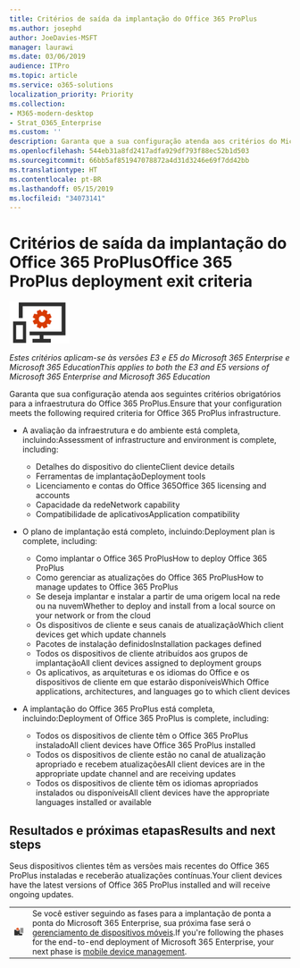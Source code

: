 ```yaml
---
title: Critérios de saída da implantação do Office 365 ProPlus
ms.author: josephd
author: JoeDavies-MSFT
manager: laurawi
ms.date: 03/06/2019
audience: ITPro
ms.topic: article
ms.service: o365-solutions
localization_priority: Priority
ms.collection:
- M365-modern-desktop
- Strat_O365_Enterprise
ms.custom: ''
description: Garanta que a sua configuração atenda aos critérios do Microsoft 365 Enterprise para a infraestrutura do Office 365 ProPlus.
ms.openlocfilehash: 544eb31a8fd2417adfa929df793f88ec52b1d503
ms.sourcegitcommit: 66bb5af851947078872a4d31d3246e69f7dd42bb
ms.translationtype: HT
ms.contentlocale: pt-BR
ms.lasthandoff: 05/15/2019
ms.locfileid: "34073141"
---
```

# <a name="office-365-proplus-deployment-exit-criteria"></a><span data-ttu-id="22f16-103">Critérios de saída da implantação do Office 365 ProPlus</span><span class="sxs-lookup"><span data-stu-id="22f16-103">Office 365 ProPlus deployment exit criteria</span></span>

![](./media/deploy-foundation-infrastructure/O365proplus_icon-small.png)

<span data-ttu-id="22f16-104">*Estes critérios aplicam-se às versões E3 e E5 do Microsoft 365 Enterprise e Microsoft 365 Education*</span><span class="sxs-lookup"><span data-stu-id="22f16-104">*This applies to both the E3 and E5 versions of Microsoft 365 Enterprise and Microsoft 365 Education*</span></span>

<span data-ttu-id="22f16-105">Garanta que sua configuração atenda aos seguintes critérios obrigatórios para a infraestrutura do Office 365 ProPlus.</span><span class="sxs-lookup"><span data-stu-id="22f16-105">Ensure that your configuration meets the following required criteria for Office 365 ProPlus infrastructure.</span></span>

- <span data-ttu-id="22f16-106">A avaliação da infraestrutura e do ambiente está completa, incluindo:</span><span class="sxs-lookup"><span data-stu-id="22f16-106">Assessment of infrastructure and environment is complete, including:</span></span>

    - <span data-ttu-id="22f16-107">Detalhes do dispositivo do cliente</span><span class="sxs-lookup"><span data-stu-id="22f16-107">Client device details</span></span>
    - <span data-ttu-id="22f16-108">Ferramentas de implantação</span><span class="sxs-lookup"><span data-stu-id="22f16-108">Deployment tools</span></span>
    - <span data-ttu-id="22f16-109">Licenciamento e contas do Office 365</span><span class="sxs-lookup"><span data-stu-id="22f16-109">Office 365 licensing and accounts</span></span>
    - <span data-ttu-id="22f16-110">Capacidade da rede</span><span class="sxs-lookup"><span data-stu-id="22f16-110">Network capability</span></span>
    - <span data-ttu-id="22f16-111">Compatibilidade de aplicativos</span><span class="sxs-lookup"><span data-stu-id="22f16-111">Application compatibility</span></span>

- <span data-ttu-id="22f16-112">O plano de implantação está completo, incluindo:</span><span class="sxs-lookup"><span data-stu-id="22f16-112">Deployment plan is complete, including:</span></span>

    - <span data-ttu-id="22f16-113">Como implantar o Office 365 ProPlus</span><span class="sxs-lookup"><span data-stu-id="22f16-113">How to deploy Office 365 ProPlus</span></span>
    - <span data-ttu-id="22f16-114">Como gerenciar as atualizações do Office 365 ProPlus</span><span class="sxs-lookup"><span data-stu-id="22f16-114">How to manage updates to Office 365 ProPlus</span></span>
    - <span data-ttu-id="22f16-115">Se deseja implantar e instalar a partir de uma origem local na rede ou na nuvem</span><span class="sxs-lookup"><span data-stu-id="22f16-115">Whether to deploy and install from a local source on your network or from the cloud</span></span>
    - <span data-ttu-id="22f16-116">Os dispositivos de cliente e seus canais de atualização</span><span class="sxs-lookup"><span data-stu-id="22f16-116">Which client devices get which update channels</span></span>
    - <span data-ttu-id="22f16-117">Pacotes de instalação definidos</span><span class="sxs-lookup"><span data-stu-id="22f16-117">Installation packages defined</span></span>
    - <span data-ttu-id="22f16-118">Todos os dispositivos de cliente atribuídos aos grupos de implantação</span><span class="sxs-lookup"><span data-stu-id="22f16-118">All client devices assigned to deployment groups</span></span>
    - <span data-ttu-id="22f16-119">Os aplicativos, as arquiteturas e os idiomas do Office e os dispositivos de cliente em que estarão disponíveis</span><span class="sxs-lookup"><span data-stu-id="22f16-119">Which Office applications, architectures, and languages go to which client devices</span></span>

- <span data-ttu-id="22f16-120">A implantação do Office 365 ProPlus está completa, incluindo:</span><span class="sxs-lookup"><span data-stu-id="22f16-120">Deployment of Office 365 ProPlus is complete, including:</span></span>

    - <span data-ttu-id="22f16-121">Todos os dispositivos de cliente têm o Office 365 ProPlus instalado</span><span class="sxs-lookup"><span data-stu-id="22f16-121">All client devices have Office 365 ProPlus installed</span></span>
    - <span data-ttu-id="22f16-122">Todos os dispositivos de cliente estão no canal de atualização apropriado e recebem atualizações</span><span class="sxs-lookup"><span data-stu-id="22f16-122">All client devices are in the appropriate update channel and are receiving updates</span></span>
    - <span data-ttu-id="22f16-123">Todos os dispositivos de cliente têm os idiomas apropriados instalados ou disponíveis</span><span class="sxs-lookup"><span data-stu-id="22f16-123">All client devices have the appropriate languages installed or available</span></span>



## <a name="results-and-next-steps"></a><span data-ttu-id="22f16-124">Resultados e próximas etapas</span><span class="sxs-lookup"><span data-stu-id="22f16-124">Results and next steps</span></span>

<span data-ttu-id="22f16-125">Seus dispositivos clientes têm as versões mais recentes do Office 365 ProPlus instaladas e receberão atualizações contínuas.</span><span class="sxs-lookup"><span data-stu-id="22f16-125">Your client devices have the latest versions of Office 365 ProPlus installed and will receive ongoing updates.</span></span>

|||
|:-------|:-----|
|![](./media/deploy-foundation-infrastructure/mobiledevicemgmt_icon-small.png)| <span data-ttu-id="22f16-126">Se você estiver seguindo as fases para a implantação de ponta a ponta do Microsoft 365 Enterprise, sua próxima fase será o [gerenciamento de dispositivos móveis](mobility-infrastructure.md).</span><span class="sxs-lookup"><span data-stu-id="22f16-126">If you're following the phases for the end-to-end deployment of Microsoft 365 Enterprise, your next phase is [mobile device management](mobility-infrastructure.md).</span></span> |
